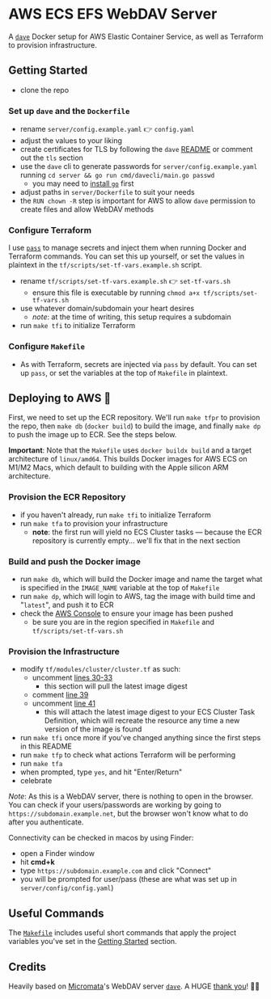 # AWS ECS EFS WebDAV Server

A [`dave`](https://github.com/micromata/dave) Docker setup for AWS Elastic Container Service, as well as Terraform to provision infrastructure.

## Getting Started

* clone the repo

### Set up `dave` and the `Dockerfile`

* rename `server/config.example.yaml` 👉 `config.yaml`
* adjust the values to your liking
* create certificates for TLS by following the `dave` [README](server/README.md) or comment out the `tls` section
* use the `dave` cli to generate passwords for `server/config.example.yaml` running `cd server && go run cmd/davecli/main.go passwd`
  * you may need to [install `go`](https://go.dev/doc/install) first
* adjust paths in `server/Dockerfile` to suit your needs
* the `RUN chown -R` step is important for AWS to allow `dave` permission to create files and allow WebDAV methods

### Configure Terraform

I use [`pass`](https://www.passwordstore.org/) to manage secrets and inject them when running Docker and Terraform commands. You can set this up yourself, or set the values in plaintext in the `tf/scripts/set-tf-vars.example.sh` script.

* rename `tf/scripts/set-tf-vars.example.sh` 👉 `set-tf-vars.sh`
  * ensure this file is executable by running `chmod a+x tf/scripts/set-tf-vars.sh`
* use whatever domain/subdomain your heart desires
  * *note*: at the time of writing, this setup requires a subdomain
* run `make tfi` to initialize Terraform

### Configure `Makefile`

* As with Terraform, secrets are injected via `pass` by default. You can set up `pass`, or set the variables at the top of `Makefile` in plaintext.

## Deploying to AWS 🚀

First, we need to set up the ECR repository. We'll run `make tfpr` to provision the repo, then `make db` (`docker build`) to build the image, and finally `make dp` to push the image up to ECR. See the steps below.

**Important**: Note that the `Makefile` uses `docker buildx build` and a target architecture of `linux/amd64`. This builds Docker images for AWS ECS on M1/M2 Macs, which default to building with the Apple silicon ARM architecture.

### Provision the ECR Repository

* if you haven't already, run `make tfi` to initialize Terraform
* run `make tfa` to provision your infrastructure
  * **note**: the first run will yield no ECS Cluster tasks — because the ECR repository is currently empty... we'll fix that in the next section

### Build and push the Docker image

* run `make db`, which will build the Docker image and name the target what is specified in the `IMAGE_NAME` variable at the top of `Makefile`
* run `make dp`, which will login to AWS, tag the image with build time and  "`latest`", and push it to ECR
* check the [AWS Console](https://console.aws.amazon.com/ecr/repositories) to ensure your image has been pushed
  * be sure you are in the region specified in `Makefile` and `tf/scripts/set-tf-vars.sh`

### Provision the Infrastructure

* modify `tf/modules/cluster/cluster.tf` as such:
  * uncomment [lines 30-33](https://github.com/dgrebb/aws-ecs-efs-webdav-server/blob/main/tf/modules/cluster/cluster.tf#L30)
    * this section will pull the latest image digest
  * comment [line 39](https://github.com/dgrebb/aws-ecs-efs-webdav-server/blob/main/tf/modules/cluster/cluster.tf#L39)
  * uncomment [line 41](https://github.com/dgrebb/aws-ecs-efs-webdav-server/blob/main/tf/modules/cluster/cluster.tf#L41)
    * this will attach the latest image digest to your ECS Cluster Task Definition, which will recreate the resource any time a new version of the image is found
* run `make tfi` once more if you've changed anything since the first steps in this README
* run `make tfp` to check what actions Terraform will be performing
* run `make tfa`
* when prompted, type `yes`, and hit "Enter/Return"
* celebrate

*Note*: As this is a WebDAV server, there is nothing to open in the browser. You can check if your users/passwords are working by going to `https://subdomain.example.net`, but the browser won't know what to do after you authenticate.

Connectivity can be checked in macos by using Finder:

* open a Finder window
* hit **cmd+k**
* type `https://subdomain.example.com` and click "Connect"
* you will be prompted for user/pass (these are what was set up in `server/config/config.yaml`)

## Useful Commands

The [`Makefile`](Makefile) includes useful short commands that apply the project variables you've set in the [Getting Started](#getting-started) section.

## Credits

Heavily based on [Micromata](https://www.micromata.de)'s WebDAV server [`dave`](https://github.com/micromata/dave). A HUGE <a href="https://media.tenor.com/nRGEAAQstUEAAAAd/robert-redford-nod.gif" target="_blank">thank you</a>! 🙇‍♂️